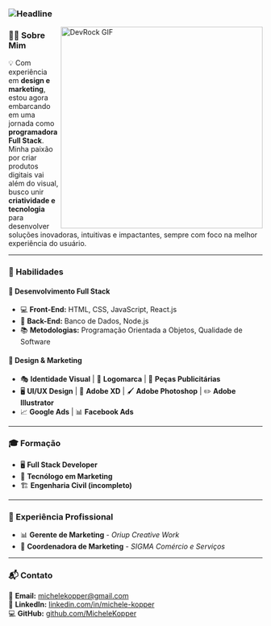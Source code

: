 ### <img src="https://readme-typing-svg.herokuapp.com?color=%23FF69B4&size=32&width=600&height=50&lines=Ol%C3%A1!+Sou+Michele+Kopper" alt="Headline"/>

<img src="https://media.giphy.com/media/eNAsjO55tPbgaor7ma/giphy.gif" alt="DevRock GIF" align="right" width="400px">

### 👩‍💻 Sobre Mim

💡 Com experiência em **design e marketing**, estou agora embarcando em uma jornada como **programadora Full Stack**. Minha paixão por criar produtos digitais vai além do visual, busco unir **criatividade e tecnologia** para desenvolver soluções inovadoras, intuitivas e impactantes, sempre com foco na melhor experiência do usuário.

---

### 🚀 Habilidades

#### 📌 Desenvolvimento Full Stack
- 💻 **Front-End:** HTML, CSS, JavaScript, React.js
- 🔗 **Back-End:** Banco de Dados, Node.js
- 📚 **Metodologias:** Programação Orientada a Objetos, Qualidade de Software

#### 🎨 Design & Marketing
- 🎭 **Identidade Visual** | 🎨 **Logomarca** | 📢 **Peças Publicitárias**
- 🖥 **UI/UX Design** | 🔲 **Adobe XD** | 🖌 **Adobe Photoshop** | ✏️ **Adobe Illustrator**
- 📈 **Google Ads** | 📊 **Facebook Ads**

---

### 🎓 Formação
- 🖥 **Full Stack Developer**
- 📢 **Tecnólogo em Marketing**
- 🏗 **Engenharia Civil (incompleto)**

---

### 💼 Experiência Profissional
- 📊 **Gerente de Marketing** - *Oriup Creative Work*
- 🎯 **Coordenadora de Marketing** - *SIGMA Comércio e Serviços*

---

### 📬 Contato
📧 **Email:** [michelekopper@gmail.com](mailto:michelekopper@gmail.com)  
💼 **LinkedIn:** [linkedin.com/in/michele-kopper](https://linkedin.com/in/michele-kopper)  
💻 **GitHub:** [github.com/MicheleKopper](https://github.com/MicheleKopper)  

